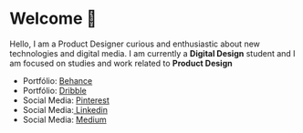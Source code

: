 # Welcome 👋

Hello, I am a Product Designer curious and enthusiastic about new technologies and digital media. I am currently a **Digital Design** student and I am focused on studies and work related to **Product Design**

 - Portfólio: [Behance](https://www.behance.net/ericalvess/)
 - Portfólio: [Dribble](https://dribbble.com/EricAlves)
 - Social Media: [Pinterest](http://pinterest.com/ericxdesigner)
 - Social Media:[ Linkedin](http://linkedin.com/in/eric-alves-b32776113?trk=nav_responsive_tab_profile_pic)
 - Social Media: [Medium](http://medium.com/@ericdesignn)
